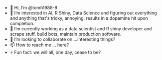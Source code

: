 - 👋 Hi, I’m @tomh1988-8
- 👀 I’m interested in AI, R Shiny, Data Science and figuring out everything and anything that's tricky, annoying, results in a dopamine hit upon completion.
- 🌱 I’m currently working as a data scientist and R shiny developer and scrape stuff, build bots, maintain production software.
- 💞️ I’m looking to collaborate on....interesting things?
- 📫 How to reach me ... here?
- ⚡ Fun fact: we will all, one day, cease to be?

<!---
tomh1988-8/tomh1988-8 is a ✨ special ✨ repository because its `README.md` (this file) appears on your GitHub profile.
You can click the Preview link to take a look at your changes.
--->
